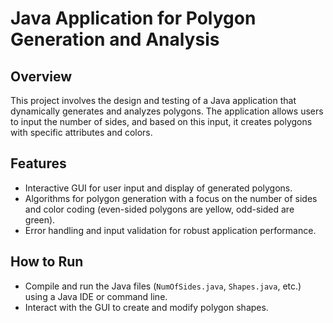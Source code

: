 # Java Application for Polygon Generation and Analysis

## Overview
This project involves the design and testing of a Java application that dynamically generates and analyzes polygons. The application allows users to input the number of sides, and based on this input, it creates polygons with specific attributes and colors.

## Features
- Interactive GUI for user input and display of generated polygons.
- Algorithms for polygon generation with a focus on the number of sides and color coding (even-sided polygons are yellow, odd-sided are green).
- Error handling and input validation for robust application performance.

## How to Run
- Compile and run the Java files (`NumOfSides.java`, `Shapes.java`, etc.) using a Java IDE or command line.
- Interact with the GUI to create and modify polygon shapes.


